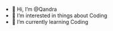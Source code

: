 - 👋 Hi, I’m @Qandra
- 👀 I’m interested in things about Coding
- 🌱 I’m currently learning Coding

<!---
Qandra/Qandra is a ✨ special ✨ repository because its `README.md` (this file) appears on your GitHub profile.
You can click the Preview link to take a look at your changes.
--->
